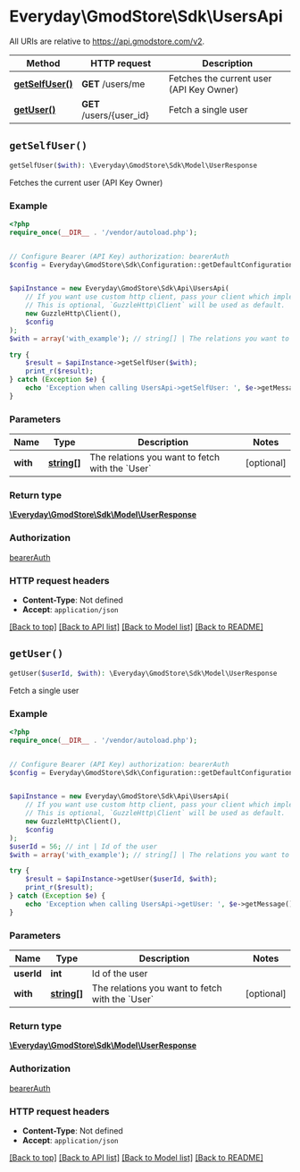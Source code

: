 # Everyday\GmodStore\Sdk\UsersApi

All URIs are relative to https://api.gmodstore.com/v2.

Method | HTTP request | Description
------------- | ------------- | -------------
[**getSelfUser()**](UsersApi.md#getSelfUser) | **GET** /users/me | Fetches the current user (API Key Owner)
[**getUser()**](UsersApi.md#getUser) | **GET** /users/{user_id} | Fetch a single user


## `getSelfUser()`

```php
getSelfUser($with): \Everyday\GmodStore\Sdk\Model\UserResponse
```

Fetches the current user (API Key Owner)

### Example

```php
<?php
require_once(__DIR__ . '/vendor/autoload.php');


// Configure Bearer (API Key) authorization: bearerAuth
$config = Everyday\GmodStore\Sdk\Configuration::getDefaultConfiguration()->setAccessToken('YOUR_ACCESS_TOKEN');


$apiInstance = new Everyday\GmodStore\Sdk\Api\UsersApi(
    // If you want use custom http client, pass your client which implements `GuzzleHttp\ClientInterface`.
    // This is optional, `GuzzleHttp\Client` will be used as default.
    new GuzzleHttp\Client(),
    $config
);
$with = array('with_example'); // string[] | The relations you want to fetch with the `User`

try {
    $result = $apiInstance->getSelfUser($with);
    print_r($result);
} catch (Exception $e) {
    echo 'Exception when calling UsersApi->getSelfUser: ', $e->getMessage(), PHP_EOL;
}
```

### Parameters

Name | Type | Description  | Notes
------------- | ------------- | ------------- | -------------
 **with** | [**string[]**](../Model/string.md)| The relations you want to fetch with the &#x60;User&#x60; | [optional]

### Return type

[**\Everyday\GmodStore\Sdk\Model\UserResponse**](../Model/UserResponse.md)

### Authorization

[bearerAuth](../../README.md#bearerAuth)

### HTTP request headers

- **Content-Type**: Not defined
- **Accept**: `application/json`

[[Back to top]](#) [[Back to API list]](../../README.md#endpoints)
[[Back to Model list]](../../README.md#models)
[[Back to README]](../../README.md)

## `getUser()`

```php
getUser($userId, $with): \Everyday\GmodStore\Sdk\Model\UserResponse
```

Fetch a single user

### Example

```php
<?php
require_once(__DIR__ . '/vendor/autoload.php');


// Configure Bearer (API Key) authorization: bearerAuth
$config = Everyday\GmodStore\Sdk\Configuration::getDefaultConfiguration()->setAccessToken('YOUR_ACCESS_TOKEN');


$apiInstance = new Everyday\GmodStore\Sdk\Api\UsersApi(
    // If you want use custom http client, pass your client which implements `GuzzleHttp\ClientInterface`.
    // This is optional, `GuzzleHttp\Client` will be used as default.
    new GuzzleHttp\Client(),
    $config
);
$userId = 56; // int | Id of the user
$with = array('with_example'); // string[] | The relations you want to fetch with the `User`

try {
    $result = $apiInstance->getUser($userId, $with);
    print_r($result);
} catch (Exception $e) {
    echo 'Exception when calling UsersApi->getUser: ', $e->getMessage(), PHP_EOL;
}
```

### Parameters

Name | Type | Description  | Notes
------------- | ------------- | ------------- | -------------
 **userId** | **int**| Id of the user |
 **with** | [**string[]**](../Model/string.md)| The relations you want to fetch with the &#x60;User&#x60; | [optional]

### Return type

[**\Everyday\GmodStore\Sdk\Model\UserResponse**](../Model/UserResponse.md)

### Authorization

[bearerAuth](../../README.md#bearerAuth)

### HTTP request headers

- **Content-Type**: Not defined
- **Accept**: `application/json`

[[Back to top]](#) [[Back to API list]](../../README.md#endpoints)
[[Back to Model list]](../../README.md#models)
[[Back to README]](../../README.md)
